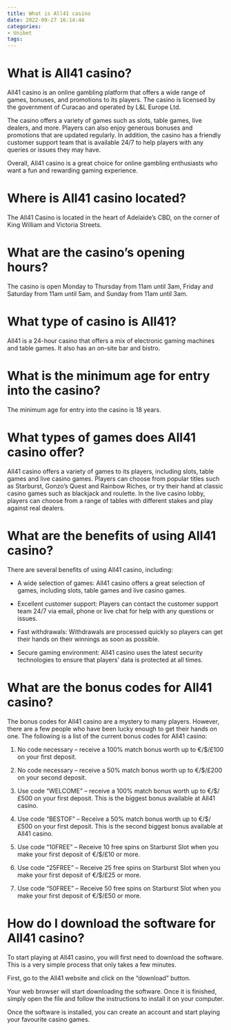 ```yaml
---
title: What is All41 casino
date: 2022-09-27 16:14:44
categories:
- Unibet
tags:
---
```



#  What is All41 casino?

All41 casino is an online gambling platform that offers a wide range of games, bonuses, and promotions to its players. The casino is licensed by the government of Curacao and operated by L&L Europe Ltd.

The casino offers a variety of games such as slots, table games, live dealers, and more. Players can also enjoy generous bonuses and promotions that are updated regularly. In addition, the casino has a friendly customer support team that is available 24/7 to help players with any queries or issues they may have.

Overall, All41 casino is a great choice for online gambling enthusiasts who want a fun and rewarding gaming experience.

#  Where is All41 casino located?

The All41 Casino is located in the heart of Adelaide’s CBD, on the corner of King William and Victoria Streets.

# What are the casino’s opening hours?

The casino is open Monday to Thursday from 11am until 3am, Friday and Saturday from 11am until 5am, and Sunday from 11am until 3am.

# What type of casino is All41?

All41 is a 24-hour casino that offers a mix of electronic gaming machines and table games. It also has an on-site bar and bistro.

# What is the minimum age for entry into the casino?

The minimum age for entry into the casino is 18 years.

#  What types of games does All41 casino offer?

All41 casino offers a variety of games to its players, including slots, table games and live casino games. Players can choose from popular titles such as Starburst, Gonzo’s Quest and Rainbow Riches, or try their hand at classic casino games such as blackjack and roulette. In the live casino lobby, players can choose from a range of tables with different stakes and play against real dealers.

# What are the benefits of using All41 casino?

There are several benefits of using All41 casino, including:

- A wide selection of games: All41 casino offers a great selection of games, including slots, table games and live casino games.

- Excellent customer support: Players can contact the customer support team 24/7 via email, phone or live chat for help with any questions or issues.

- Fast withdrawals: Withdrawals are processed quickly so players can get their hands on their winnings as soon as possible.

- Secure gaming environment: All41 casino uses the latest security technologies to ensure that players’ data is protected at all times.

#  What are the bonus codes for All41 casino?

The bonus codes for All41 casino are a mystery to many players. However, there are a few people who have been lucky enough to get their hands on one. The following is a list of the current bonus codes for All41 casino:

1. No code necessary – receive a 100% match bonus worth up to €/$/£100 on your first deposit.

2. No code necessary – receive a 50% match bonus worth up to €/$/£200 on your second deposit.

3. Use code “WELCOME” – receive a 100% match bonus worth up to €/$/£500 on your first deposit. This is the biggest bonus available at All41 casino.

4. Use code “BESTOF” – Receive a 50% match bonus worth up to €/$/£500 on your first deposit. This is the second biggest bonus available at All41 casino.

5. Use code “10FREE” – Receive 10 free spins on Starburst Slot when you make your first deposit of €/$/£10 or more.

6. Use code “25FREE” – Receive 25 free spins on Starburst Slot when you make your first deposit of €/$/£25 or more.

7. Use code “50FREE” – Receive 50 free spins on Starburst Slot when you make your first deposit of €/$/£50 or more.

#  How do I download the software for All41 casino?

To start playing at All41 casino, you will first need to download the software. This is a very simple process that only takes a few minutes.

First, go to the All41 website and click on the “download” button.

Your web browser will start downloading the software. Once it is finished, simply open the file and follow the instructions to install it on your computer.

Once the software is installed, you can create an account and start playing your favourite casino games.